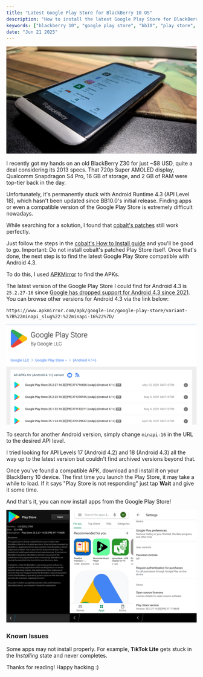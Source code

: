 ```yaml
---
title: "Latest Google Play Store for BlackBerry 10 OS"
description: "How to install the latest Google Play Store for BlackBerry 10 OS"
keywords: ["blackberry 10", "google play store", "bb10", "play store", "bb10 play store"]
date: "Jun 21 2025"
---
```


![Latest Google Play Store for BlackBerry 10 OS](./00.jpg)

I recently got my hands on an old BlackBerry Z30 for just ~$8 USD, quite a deal considering its 2013 specs. That 720p Super AMOLED display, Qualcomm Snapdragon S4 Pro, 16 GB of storage, and 2 GB of RAM were top-tier back in the day.

Unfortunately, it's permanently stuck with Android Runtime 4.3 (API Level 18), which hasn't been updated since BB10.0's initial release. Finding apps or even a compatible version of the Google Play Store is extremely difficult nowadays.

While searching for a solution, I found that [cobalt's patches](https://cobalt232.github.io/playstore/) still work perfectly.

Just follow the steps in the [cobalt's How to Install guide](https://cobalt232.github.io/playstore/#how-to-install) and you'll be good to go. Important: Do not install cobalt's patched Play Store itself. Once that's done, the next step is to find the latest Google Play Store compatible with Android 4.3.

To do this, I used [APKMirror](https://www.apkmirror.com/) to find the APKs.

The latest version of the Google Play Store I could find for Android 4.3 is `25.2.27-16` since [Google has dropped support for Android 4.3 since 2021](https://android-developers.googleblog.com/2021/07/google-play-services-discontinuing-jelly-bean.html). You can browse other versions for Android 4.3 via the link below:

```text
https://www.apkmirror.com/apk/google-inc/google-play-store/variant-%7B%22minapi_slug%22:%22minapi-16%22%7D/
```

![Google Play Store for Android 4.3](./01.png)

To search for another Android version, simply change `minapi-16` in the URL to the desired API level.

I tried looking for API Levels 17 (Android 4.2) and 18 (Android 4.3) all the way up to the latest version but couldn't find archived versions beyond that.

Once you've found a compatible APK, download and install it on your BlackBerry 10 device. The first time you launch the Play Store, it may take a while to load. If it says "Play Store is not responding" just tap **Wait** and give it some time.

And that's it, you can now install apps from the Google Play Store!

![Play Store](./02.jpg)

### Known Issues

Some apps may not install properly. For example, **TikTok Lite** gets stuck in the *Installing* state and never completes.

Thanks for reading! Happy hacking :)
